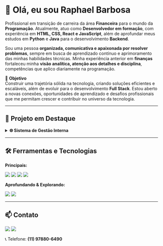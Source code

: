 # 👋 Olá, eu sou Raphael Barbosa

Profissional em transição de carreira da área **Financeira** para o mundo da **Programação**. Atualmente, atuo como **Desenvolvedor em formação**, com experiência em **HTML, CSS, React e JavaScript**, além de aprofundar meus estudos em **Python** e **Java** para o desenvolvimento **Backend**.

Sou uma pessoa **organizada, comunicativa e apaixonada por resolver problemas**, sempre em busca de aprendizado contínuo e aprimoramento das minhas habilidades técnicas. Minha experiência anterior em **finanças** fortaleceu minha **visão analítica, atenção aos detalhes e disciplina**, competências que aplico diariamente na programação.

🎯 **Objetivo**  
Construir uma trajetória sólida na tecnologia, criando soluções eficientes e escaláveis, além de evoluir para o desenvolvimento **Full Stack**. Estou aberto a novas conexões, oportunidades de aprendizado e desafios profissionais que me permitam crescer e contribuir no universo da tecnologia.

---

## 🚀 Projeto em Destaque
<details>
<summary><strong>🌐 Sistema de Gestão Interna</strong></summary>
<br>
<ul>
<li><strong>Descrição:</strong> Desenvolvi um site de gestão interna para a faculdade onde trabalho com o objetivo de centralizar informações, simplificar processos e automatizar tarefas manuais do dia a dia. A solução visa otimizar o tempo da equipe e melhorar a precisão dos dados.</li>
<li><strong>Tecnologias:</strong> HTML, CSS, JavaScript e Python.</li>
<li><strong>Status:</strong> Em desenvolvimento.</li>
<li><strong>Link:</strong> <a href="https://teller-system.vercel.app/">teller-system.vercel.app</a></li>
<li><em>Obs: As informações contidas no site são fictícias.</em></li>
</ul>
</details>

---

## 🛠️ Ferramentas e Tecnologias

**Principais:**  
<p>
<img src="https://img.shields.io/badge/HTML5-E34F26?style=for-the-badge&logo=html5&logoColor=white" />
<img src="https://img.shields.io/badge/CSS3-1572B6?style=for-the-badge&logo=css3&logoColor=white" />
<img src="https://img.shields.io/badge/JavaScript-F7DF1E?style=for-the-badge&logo=javascript&logoColor=black" />
<img src="https://img.shields.io/badge/React-61DAFB?style=for-the-badge&logo=react&logoColor=black" />
</p>

**Aprofundando & Explorando:**  
<p>
<img src="https://img.shields.io/badge/Python-3776AB?style=for-the-badge&logo=python&logoColor=white" />
<img src="https://img.shields.io/badge/Java-ED8B00?style=for-the-badge&logo=openjdk&logoColor=white" />
</p>

---

## 📫 Contato
<p>
<a href="https://www.linkedin.com/in/raphael-bda/"><img src="https://img.shields.io/badge/LinkedIn-0077B5?style=for-the-badge&logo=linkedin&logoColor=white" /></a>
<a href="mailto:raphaelbda@outlook.com"><img src="https://img.shields.io/badge/Outlook-0078D4?style=for-the-badge&logo=microsoft-outlook&logoColor=white" /></a>
</p>

📞 Telefone: **(11) 97880-6490**
